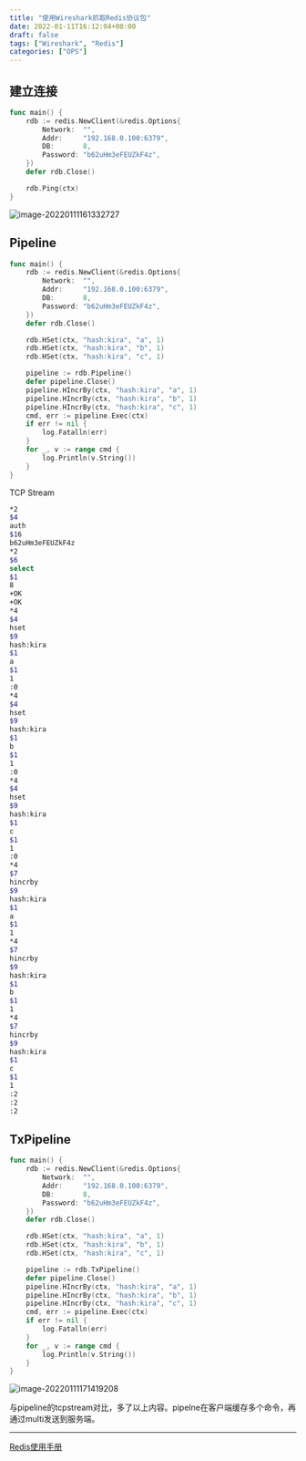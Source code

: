```yaml
---
title: "使用Wireshark抓取Redis协议包"
date: 2022-01-11T16:12:04+08:00
draft: false
tags: ["Wireshark", "Redis"]
categories: ["OPS"]
---
```




## 建立连接

```go
func main() {
	rdb := redis.NewClient(&redis.Options{
		Network:  "",
		Addr:     "192.168.0.100:6379",
		DB:       8,
		Password: "b62uHm3eFEUZkF4z",
	})
	defer rdb.Close()

	rdb.Ping(ctx)
}
```

![image-20220111161332727](https://i.imgur.com/95xzIo1.png)



## Pipeline

```go
func main() {
	rdb := redis.NewClient(&redis.Options{
		Network:  "",
		Addr:     "192.168.0.100:6379",
		DB:       8,
		Password: "b62uHm3eFEUZkF4z",
	})
	defer rdb.Close()

	rdb.HSet(ctx, "hash:kira", "a", 1)
	rdb.HSet(ctx, "hash:kira", "b", 1)
	rdb.HSet(ctx, "hash:kira", "c", 1)

	pipeline := rdb.Pipeline()
	defer pipeline.Close()
	pipeline.HIncrBy(ctx, "hash:kira", "a", 1)
	pipeline.HIncrBy(ctx, "hash:kira", "b", 1)
	pipeline.HIncrBy(ctx, "hash:kira", "c", 1)
	cmd, err := pipeline.Exec(ctx)
	if err != nil {
		log.Fatalln(err)
	}
	for _, v := range cmd {
		log.Println(v.String())
	}
}
```



TCP Stream

```bash
*2
$4
auth
$16
b62uHm3eFEUZkF4z
*2
$6
select
$1
8
+OK
+OK
*4
$4
hset
$9
hash:kira
$1
a
$1
1
:0
*4
$4
hset
$9
hash:kira
$1
b
$1
1
:0
*4
$4
hset
$9
hash:kira
$1
c
$1
1
:0
*4
$7
hincrby
$9
hash:kira
$1
a
$1
1
*4
$7
hincrby
$9
hash:kira
$1
b
$1
1
*4
$7
hincrby
$9
hash:kira
$1
c
$1
1
:2
:2
:2
```



## TxPipeline

```go
func main() {
	rdb := redis.NewClient(&redis.Options{
		Network:  "",
		Addr:     "192.168.0.100:6379",
		DB:       8,
		Password: "b62uHm3eFEUZkF4z",
	})
	defer rdb.Close()

	rdb.HSet(ctx, "hash:kira", "a", 1)
	rdb.HSet(ctx, "hash:kira", "b", 1)
	rdb.HSet(ctx, "hash:kira", "c", 1)

	pipeline := rdb.TxPipeline()
	defer pipeline.Close()
	pipeline.HIncrBy(ctx, "hash:kira", "a", 1)
	pipeline.HIncrBy(ctx, "hash:kira", "b", 1)
	pipeline.HIncrBy(ctx, "hash:kira", "c", 1)
	cmd, err := pipeline.Exec(ctx)
	if err != nil {
		log.Fatalln(err)
	}
	for _, v := range cmd {
		log.Println(v.String())
	}
}
```

 ![image-20220111171419208](https://i.imgur.com/ceeWdWa.png)

与pipeline的tcpstream对比，多了以上内容。pipelne在客户端缓存多个命令，再通过multi发送到服务端。



---

[Redis使用手册](http://redisguide.com/)
